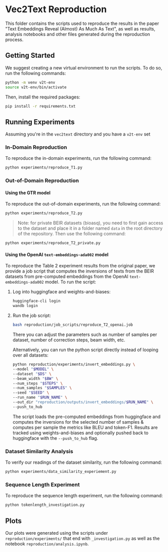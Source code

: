 # Vec2Text Reproduction

This folder contains the scripts used to reproduce the results in the paper "Text Embeddings Reveal (Almost) As Much As Text", as well as results, analysis notebooks and other files generated during the reproduction process.

## Getting Started

We suggest creating a new virtual environment to run the scripts. To do so, run the following commands:

```bash
python -m venv v2t-env
source v2t-env/bin/activate
```

Then, install the required packages:

```bash
pip install -r requirements.txt
```

## Running Experiments

Assuming you're in the `vec2text` directory and you have a `v2t-env` set

### In-Domain Reproduction

To reproduce the in-domain experiments, run the following command:

```bash
python experiments/reproduce_T1.py
```

### Out-of-Domain Reproduction

#### Using the GTR model

To reproduce the out-of-domain experiments, run the following command:

```bash
python experiments/reproduce_T2.py
```

>Note: for private BEIR datasets (bioasq), you need to first gain access to the dataset and place it in a folder named `data` in the root directory of the repository. Then use the following command:

```bash
python experiments/reproduce_T2_private.py
```

#### Using the OpenAI `text-embeddings-ada002` model

To reproduce the Table 2 experiment results from the original paper, we provide a job script that computes the inversions of texts from the BEIR datasets from pre-computed embeddings from the OpenAI `text-embeddings-ada002` model. To run the script:

<!-- 1. Save your OpenAI API in your terminal session:

    ```bash
    export OPENAI_API_KEY=your-api-key
    ``` -->

1. Log into huggingface and weights-and-biases:

    ```bash
    huggingface-cli login
    wandb login
    ```

2. Run the job script:

    ```bash
    bash reproduction/job_scripts/reproduce_T2_openai.job
    ```

    There you can adjust the parameters such as number of samples per dataset, number of correction steps, beam width, etc.

    Alternatively, you can run the python script directly instead of looping over all datasets:

    ```bash
    python reproduction/experiments/invert_embeddings.py \
    --model "$MODEL" \
    --dataset "$DS" \
    --beam_width "$BW" \
    --num_steps "$STEPS" \
    --num_samples "$SAMPLES" \
    --seed "$SEED" \
    --run_name "$RUN_NAME" \
    --out_dir "reproduction/outputs/invert_embeddings/$RUN_NAME" \
    --push_to_hub
    ```

    The script loads the pre-computed embeddings from huggingface and computes the inversions for the selected number of samples & computes per sample the metrics like BLEU and token-F1. Results are tracked using weights-and-biases and optionally pushed back to huggingface with the `--push_to_hub` flag.

### Dataset Similarity Analysis

To verify our readings of the dataset similarity, run the following command:

```bash
python experiments/data_similarity_experiement.py
```

### Sequence Length Experiment

To reproduce the sequence length experiment, run the following command:

```bash
python tokenlength_investigation.py
```

## Plots

Our plots were generated using the scripts under `reproduction/experiments/` that end with `_investigation.py` as well as the notebook `reproduction/analysis.ipynb`.
